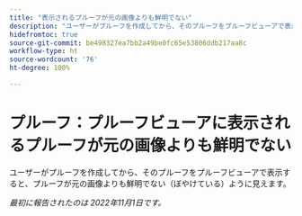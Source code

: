 ```yaml
---
title: "表示されるプルーフが元の画像よりも鮮明でない"
description: "ユーザーがプルーフを作成してから、そのプルーフをプルーフビューアで表示すると、プルーフが元の画像よりも鮮明でない（ぼやけている）ように見えます。"
hidefromtoc: true
source-git-commit: be498327ea7bb2a49be0fc65e53806ddb217aa8c
workflow-type: ht
source-wordcount: '76'
ht-degree: 100%

---
```



# プルーフ：プルーフビューアに表示されるプルーフが元の画像よりも鮮明でない

<!--This is on both the WF and WFP TOCs-->

ユーザーがプルーフを作成してから、そのプルーフをプルーフビューアで表示すると、プルーフが元の画像よりも鮮明でない（ぼやけている）ように見えます。

_最初に報告されたのは 2022年11月1日です。_

